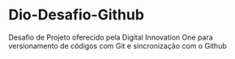 # Dio-Desafio-Github
Desafio de Projeto oferecido pela Digital Innovation One para versionamento de códigos com Git e sincronização com o Github
